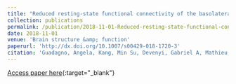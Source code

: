 ```yaml
---
title: "Reduced resting-state functional connectivity of the basolateral amygdala to the medial prefrontal cortex in preweaning rats exposed to chronic early-life stress"
collection: publications
permalink: /publication/2018-11-01-Reduced-resting-state-functional-connectivity-of-the-basolateral-amygdala-to-the-medial-prefrontal-cortex-in-preweaning-rats-exposed-to-chronic-early-life-stress
date: 2018-11-01
venue: 'Brain structure &amp; function'
paperurl: 'http://dx.doi.org/10.1007/s00429-018-1720-3'
citation: 'Guadagno, Angela, Kang, Min Su, Devenyi, Gabriel A, Mathieu, Axel P, Rosa-Neto, Pedro, Chakravarty, Mallar, Walker, Claire-Dominique, &quot;Reduced resting-state functional connectivity of the basolateral amygdala to the medial prefrontal cortex in preweaning rats exposed to chronic early-life stress.&quot; Brain structure &amp;amp; function, 2018.'
---
```

[Access paper here](http://dx.doi.org/10.1007/s00429-018-1720-3){:target="_blank"}
